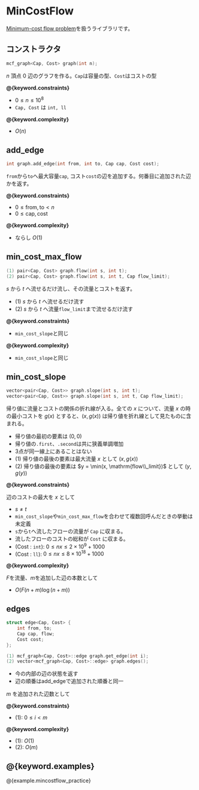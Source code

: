 # MinCostFlow

[Minimum-cost flow problem](https://en.wikipedia.org/wiki/Minimum-cost_flow_problem)を扱うライブラリです。

## コンストラクタ

```cpp
mcf_graph<Cap, Cost> graph(int n);
```

$n$ 頂点 $0$ 辺のグラフを作る。`Cap`は容量の型、`Cost`はコストの型

**@{keyword.constraints}**

- $0 \leq n \leq 10^8$
- `Cap, Cost` は `int, ll`

**@{keyword.complexity}**

- $O(n)$

## add_edge

```cpp
int graph.add_edge(int from, int to, Cap cap, Cost cost);
```

`from`から`to`へ最大容量`cap`, コスト`cost`の辺を追加する。何番目に追加された辺かを返す。

**@{keyword.constraints}**

- $0 \leq \mathrm{from}, \mathrm{to} \lt n$
- $0 \leq \mathrm{cap}, \mathrm{cost}$

**@{keyword.complexity}**

- ならし $O(1)$

## min_cost_max_flow

```cpp
(1) pair<Cap, Cost> graph.flow(int s, int t);
(2) pair<Cap, Cost> graph.flow(int s, int t, Cap flow_limit);
```

$s$ から $t$ へ流せるだけ流し、その流量とコストを返す。

- (1) $s$ から $t$ へ流せるだけ流す
- (2) $s$ から $t$ へ流量`flow_limit`まで流せるだけ流す

**@{keyword.constraints}**

- `min_cost_slope`と同じ

**@{keyword.complexity}**

- `min_cost_slope`と同じ

## min_cost_slope

```cpp
vector<pair<Cap, Cost>> graph.slope(int s, int t);
vector<pair<Cap, Cost>> graph.slope(int s, int t, Cap flow_limit);
```

帰り値に流量とコストの関係の折れ線が入る。全ての $x$ について、流量 $x$ の時の最小コストを $g(x)$ とすると、$(x, g(x))$ は帰り値を折れ線として見たものに含まれる。

- 帰り値の最初の要素は $(0, 0)$
- 帰り値の`.first`、`.second`は共に狭義単調増加
- 3点が同一線上にあることはない
- (1) 帰り値の最後の要素は最大流量 $x$ として $(x, g(x))$
- (2) 帰り値の最後の要素は $y = \min(x, \mathrm{flow\\_limit})$ として $(y, g(y))$

**@{keyword.constraints}**

辺のコストの最大を $x$ として

- $s \neq t$
- `min_cost_slope`や`min_cost_max_flow`を合わせて複数回呼んだときの挙動は未定義
- `s`から`t`へ流したフローの流量が `Cap` に収まる。
- 流したフローのコストの総和が `Cost` に収まる。
- (Cost : `int`): $0 \leq nx \leq 2 \times 10^9 + 1000$
- (Cost : `ll`): $0 \leq nx \leq 8 \times 10^{18} + 1000$

**@{keyword.complexity}**

$F$を流量、$m$を追加した辺の本数として

- $O(F (n + m) \log (n + m))$

## edges

```cpp
struct edge<Cap, Cost> {
    int from, to;
    Cap cap, flow;
    Cost cost;
};

(1) mcf_graph<Cap, Cost>::edge graph.get_edge(int i);
(2) vector<mcf_graph<Cap, Cost>::edge> graph.edges();
```

- 今の内部の辺の状態を返す
- 辺の順番はadd_edgeで追加された順番と同一

$m$ を追加された辺数として

**@{keyword.constraints}**

- (1): $0 \leq i \lt m$

**@{keyword.complexity}**

- (1): $O(1)$
- (2): $O(m)$

## @{keyword.examples}

@{example.mincostflow_practice}
